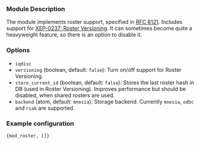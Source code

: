 ### Module Description

The module implements roster support, specified in [RFC 6121](http://xmpp.org/rfcs/rfc6121.html). 
Includes support for [XEP-0237: Roster Versioning](http://xmpp.org/extensions/xep-0237.html). 
It can sometimes become quite a heavyweight feature, so there is an option to disable it.

### Options

* `iqdisc`
* `versioning` (boolean, default: `false`): Turn on/off support for Roster Versioning.
* `store_current_id` (boolean, default: `false`): Stores the last roster hash in DB (used in Roster Versioning). 
 Improves performance but should be disabled, when shared rosters are used.
* `backend` (atom, default: `mnesia`): Storage backend.
 Currently `mnesia`, `odbc` and `riak` are supported.

### Example configuration
```
{mod_roster, []}
```
